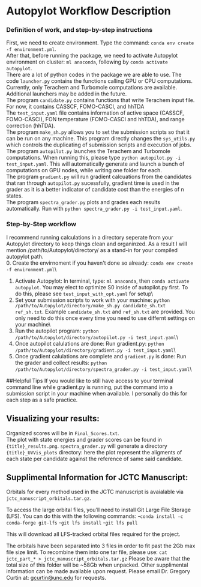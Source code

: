 # Autopylot Workflow Description
### Definition of work, and step-by-step instructions 
First, we need to create environment. Type the command: `conda env create -f environment.yml`.\
After that, before running the package, we need to activate Autopylot environment on cluster: `ml anaconda`, following by `conda activate autopylot`.\
There are a lot of python codes in the package we are able to use. The code `launcher.py` contains the functions calling GPU or CPU computations. Currently, only Terachem and Turbomole computations are available. Additional launchers may be added in the future.\
The program `candidate.py` contains functions that write Terachem input file. For now, it contains CASSCF, FOMO-CASCI, and hhTDA\
The `test_input.yaml` file contains information of active space (CASSCF, FOMO-CASCI), FON temperature (FOMO-CASCI and hhTDA), and range correction (hhTDA).\
The program `make_sh.py` allows you to set the submission scripts so that it can be run on any machine. This program directly changes the `sys_utils.py` which controls the duplicating of submission scripts and execution of jobs.\
The program `autopilot.py` launches the Terachem and Turbomole computations. When running this, please type `python autopilot.py -i test_input.yaml`. This will automatically generate and launch a bunch of computations on GPU nodes, while writing one folder for each.\
The program `gradient.py` will run gradient calcuations from the candidates that ran through `autopilot.py` sucessfully, gradient time is used in the grader as it is a better indicator of candidate cost than the energies of n states.\
The program `spectra_grader.py` plots and grades each results automatically. Run with `python spectra_grader.py -i test_input.yaml`.
### Step-by-Step workflow
I recommend running calculations in a directory seperate from your Autopylot directory to keep things clean and organinzed. As a result I will mention /path/to/Autopylot/directory/ as a stand-in for your compiled autopylot path.\
0. Create the envirnoment if you haven't done so already: `conda env create -f environment.yml`\
1. Activate Autopylot: In terminal, type: `ml anaconda`, then `conda activate autopylot`. You may elect to optimize S0 inside of autopilot.py first. To do this, please see `test_input_with_opt.yaml` for setup\
2. Set your submission scripts to work with your machine: `python /path/to/Autopylot/directory/make_sh.py candidate_sh.txt ref_sh.txt`. Example `candidate_sh.txt` and `ref_sh.txt` are provided. You only need to do this once every time you need to use differnt settings on your machine\ 
3. Run the autopilot program: `python /path/to/Autopylot/directory/autopilot.py -i test_input.yaml`\
4. Once autopilot calulations are done: Run gradient.py: `python /path/to/Autopylot/directory/gradient.py -i test_input.yaml`\
5. Once gradient calulations are complete and `gradient.py` is done: Run the grader and collect results: `python /path/to/Autopylot/directory/spectra_grader.py -i test_input.yaml`\

##Helpful Tips
If you would like to still have access to your terminal command line while gradient.py is running, put the command into a submission script in your machine when available. I personally do this for each step as a safe practice. 

## Visualizing your results: 
Organized scores will be in `Final_Scores.txt`.\
The plot with state energies and grader scores can be found in `{title}_results.png`.
`spectra_grader.py` will generate a directory `{title}_UVVis_plots` directory: here the plot represent the aligments of each state per candidate against the reference of same said candidate.

## Supplimental Information for JCTC Manuscript:
Orbitals for every method used in the JCTC manuscript is avaialable via `jctc_manuscript_orbitals.tar.gz`. 

To access the large orbital files, you’ll need to install Git Large File Storage (LFS).
You can do this with the following commands:
-`conda install -c conda-forge git-lfs`
-`git lfs install`
-`git lfs pull`

This will download all LFS-tracked orbital files required for the project.

The orbitals have been separated into 3 files in order to fit past the 2Gb max file size limit. To recombine them into one tar file, please use: `cat jctc_part_* > jctc_manuscript_orbitals.tar.gz` Please be aware that the total size of this folder will be ~58Gb when unpacked. Other supplimental information can be made available upon request. Please email Dr. Gregory Curtin at: gcurtin@unc.edu for requests.

